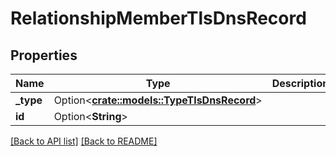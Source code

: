 # RelationshipMemberTlsDnsRecord

## Properties

Name | Type | Description | Notes
------------ | ------------- | ------------- | -------------
**_type** | Option<[**crate::models::TypeTlsDnsRecord**](TypeTlsDnsRecord.md)> |  | 
**id** | Option<**String**> |  | [readonly]

[[Back to API list]](../README.md#documentation-for-api-endpoints) [[Back to README]](../README.md)



